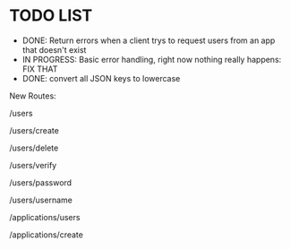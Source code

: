 # TODO LIST
- DONE: Return errors when a client trys to request users from an app that doesn't exist
- IN PROGRESS: Basic error handling, right now nothing really happens: FIX THAT
- DONE: convert all JSON keys to lowercase


New Routes:

/users

/users/create

/users/delete

/users/verify

/users/password

/users/username


/applications/users

/applications/create
